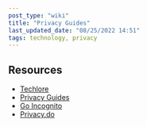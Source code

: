 ```yaml
---
post_type: "wiki" 
title: "Privacy Guides"
last_updated_date: "08/25/2022 14:51"
tags: technology, privacy
---
```


## Resources

- [Techlore](https://www.techlore.tech/)
- [Privacy Guides](https://www.privacyguides.org/)
- [Go Incognito](https://www.techlore.tech/goincognito)
- [Privacy.do](https://privacy.do/)
